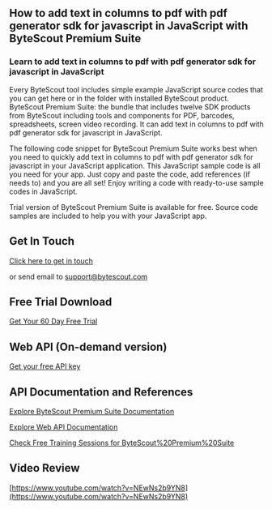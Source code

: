 ## How to add text in columns to pdf with pdf generator sdk for javascript in JavaScript with ByteScout Premium Suite

### Learn to add text in columns to pdf with pdf generator sdk for javascript in JavaScript

Every ByteScout tool includes simple example JavaScript source codes that you can get here or in the folder with installed ByteScout product. ByteScout Premium Suite: the bundle that includes twelve SDK products from ByteScout including tools and components for PDF, barcodes, spreadsheets, screen video recording. It can add text in columns to pdf with pdf generator sdk for javascript in JavaScript.

The following code snippet for ByteScout Premium Suite works best when you need to quickly add text in columns to pdf with pdf generator sdk for javascript in your JavaScript application. This JavaScript sample code is all you need for your app. Just copy and paste the code, add references (if needs to) and you are all set! Enjoy writing a code with ready-to-use sample codes in JavaScript.

Trial version of ByteScout Premium Suite is available for free. Source code samples are included to help you with your JavaScript app.

## Get In Touch

[Click here to get in touch](https://bytescout.zendesk.com/hc/en-us/requests/new?subject=ByteScout%20Premium%20Suite%20Question)

or send email to [support@bytescout.com](mailto:support@bytescout.com?subject=ByteScout%20Premium%20Suite%20Question) 

## Free Trial Download

[Get Your 60 Day Free Trial](https://bytescout.com/download/web-installer?utm_source=github-readme)

## Web API (On-demand version)

[Get your free API key](https://pdf.co/documentation/api?utm_source=github-readme)

## API Documentation and References

[Explore ByteScout Premium Suite Documentation](https://bytescout.com/documentation/index.html?utm_source=github-readme)

[Explore Web API Documentation](https://pdf.co/documentation/api?utm_source=github-readme)

[Check Free Training Sessions for ByteScout%20Premium%20Suite](https://academy.bytescout.com/)

## Video Review

[https://www.youtube.com/watch?v=NEwNs2b9YN8](https://www.youtube.com/watch?v=NEwNs2b9YN8)